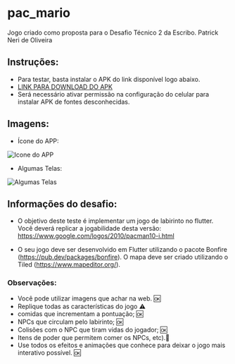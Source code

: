 # pac_mario

Jogo criado como proposta para o Desafio Técnico 2 da Escribo.
Patrick Neri de Oliveira

## Instruções:
- Para testar, basta instalar o APK do link disponível logo abaixo.
- [LINK PARA DOWNLOAD DO APK](https://drive.google.com/file/d/1bpGpl9CyOPfxkiCHLIjZMjv6NSKEUlhH/view?usp=sharing)
- Será necessário ativar permissão na configuração do celular para instalar APK de fontes desconhecidas.

## Imagens:
- Ícone do APP:

![Icone do APP](https://lh3.googleusercontent.com/cSbjBbw_nH1oHMG6_AALtTjIc3uBJxdCicDsC52-dW460AmQaFv2lQl7yUTQ0FyRnMLkwseuYT6YdmcyQwEa_6gWjalE6bVs2fZoQpom7neUJjlzle8LTcCRIT8Xn6pzhKchyXy2s6eL7NHlTv6-OVNgarUkITcbvyOIFA32ty8ca-QHVeMipFN4rcnApmqkQ8md8BbbYZ10qThzlGtXW_7moAB6Ef9K6HSEzrJwp1bVX0VT6MjGSFEhuBbKMZgqgAGAPpXL4IJ81xgURiKXMWtLCb5_QtUdmDX-buWkzqf6vbWzAViOU0jIOK2x31tX1KRtWn2snlZsixIWM6YBW6yq2rn6_8LShTGAHU_7Qa95WgoNIGEtDTtBuzk01I7ViQ-oOztRHmEpYsCKrrtlSmxItYispIQ-WlsMjmO6DSsip7EXmmJqRyGFgbEh4sYkHDfk9eFUfU-9gzGV_vVjSqhA1lbiR3qNgxxi87HgcDFe6pVMnK76Zs9laQNjjOEbGQhM_t_RbN4exPEKbTeJlFXsdul9ivwfChmSu58WSwUBaNoCuZTlB6j8YphR1sr--MME1G5J733ZeCmbG6wwke2zqgOUad7LC5hExmeYu-ueQdwMvyL4b-lcJO55LwJWMU71gLK2Y4WPlkOqOJcmWV49d4eTYlSE40J1diWGG_OgJrByqSgs5hhJgMtU0jQvaf5oqW9md1OC4giL3gph32vJQiEgwixmCNZJIv9h24mhFtVbqEtOmJbvlpULMA=w329-h335-no?authuser=0)

- Algumas Telas:

![Algumas Telas](https://lh3.googleusercontent.com/4ObM2xqREprM59hfsLrJuZdmD1uM3XFRH5RUcKTLJHMF-9IcipQ1q78az9RljKCTcKiCwh2EVOTnQkDm__ecm0YcHSV5pUwd_ht8Oc1QYKXWyn7fvQvwrFf9w03hJSS725tOV63QtzJKh3HbHc_uhjbjvVEXHnufRmh8l5VB_ciTJmDC-SCsu2JfuBTP72_1ppiDoxl2Fi34aoF30gF2l5onyAdOPWjbk_Zt9Sq2NRUFE5VUBAeIy-WA77xOub3RlcqOYMcOa7uy7VX--7MlSNN8uK3nMZDtAvEmV8O0esnXp_QzFRs58oEW4KST6Fm2OolVgu0uM6zBE-4wwAtAJPvmruHTulzKKcD4UM4-YsTc-qSqCsck5DmCiw8ZjPgt8BDuxu6G5mnvmWGSLjHSSmdh3wW9-ayh4qsKXFQwhVcFof9jgCxqNUIEBAs5hc4pebVNQLIEyI8_siYAN7rrqhnXN5hqAZLiGESNrQnGIWJhcAWcye0RQh8EQ7mHBD-Zk2W09SGlB1wz4fIDw3Vg11455w8O0GJL-bsU4Fct8atCficv0QmAhI6f1stpVuHFUmQEEB65pbhIPrp-0n_VSZRPyzAaXCP60u0dXAd3UV9iw6iRRz13QXgvlgdOzxuYziDBZdLqtk7bZluLP9tzBBR_iS6UjarxySlJTP-N8YgyRBVKkBJVf8h_fcJJbp4b40oYWY1p7KnhaW2T4RK9muKAYknqeYIH7OQMB2RELqRVv9lodH_GjIu1-t4nGg=w1280-h720-no?authuser=0)


## Informações do desafio:
- O objetivo deste teste é implementar um jogo de labirinto no flutter. Você deverá replicar a jogabilidade desta versão:
https://www.google.com/logos/2010/pacman10-i.html

- O seu jogo deve ser desenvolvido em Flutter utilizando o pacote Bonfire (https://pub.dev/packages/bonfire). O mapa deve ser criado utilizando o Tiled (https://www.mapeditor.org/).

### Observações:
- Você pode utilizar imagens que achar na web. 🆗
- Replique todas as características do jogo ⚠️
- comidas que incrementam a pontuação; 🆗
- NPCs que circulam pelo labirinto; 🆗
- Colisões com o NPC que tiram vidas do jogador; 🆗
- Itens de poder que permitem comer os NPCs, etc).🚫
- Use todos os efeitos e animações que conhece para deixar o jogo mais interativo possível. 🆗
